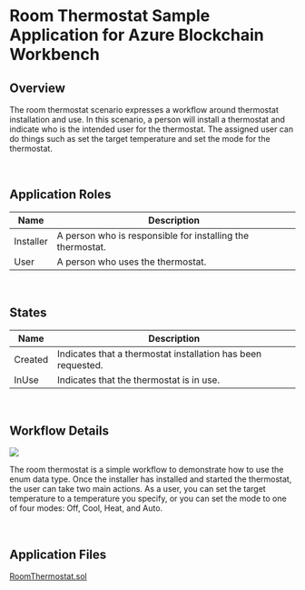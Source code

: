 Room Thermostat Sample Application for Azure Blockchain Workbench
====================================================

Overview
---------

The room thermostat scenario expresses a workflow around thermostat installation and use. In this scenario, a person will install a thermostat and indicate who is the intended user for the thermostat. The assigned user can do things such as set the target temperature and set the mode for the thermostat.

<br />

Application Roles
------------------

| Name       | Description                                                                                         |
|------------|-----------------------------------------------------------------------------------------------------|
| Installer | A person who is responsible for installing the thermostat. |
| User | A person who uses the thermostat.  |

<br />

States
-------

| Name                 | Description                                                                                                 |
|----------------------|-------------------------------------------------------------------------------------------------------------|
| Created | Indicates that a thermostat installation has been requested. |
| InUse | Indicates that the thermostat is in use. |

<br />

Workflow Details
----------------

![](https://raw.githubusercontent.com/truffle-box/azure-room-thermostat-box/master/media/roomthermostat.png)

The room thermostat is a simple workflow to demonstrate how to use the enum data type. Once the installer has installed and started the thermostat, the user can take two main actions. As a user, you can set the target temperature to a temperature you specify, or you can set the mode to one of four modes: Off, Cool, Heat, and Auto.

<br />

Application Files
-----------------
[RoomThermostat.sol](https://raw.githubusercontent.com/truffle-box/azure-room-thermostat-box/master/contracts/RoomThermostat.sol)
